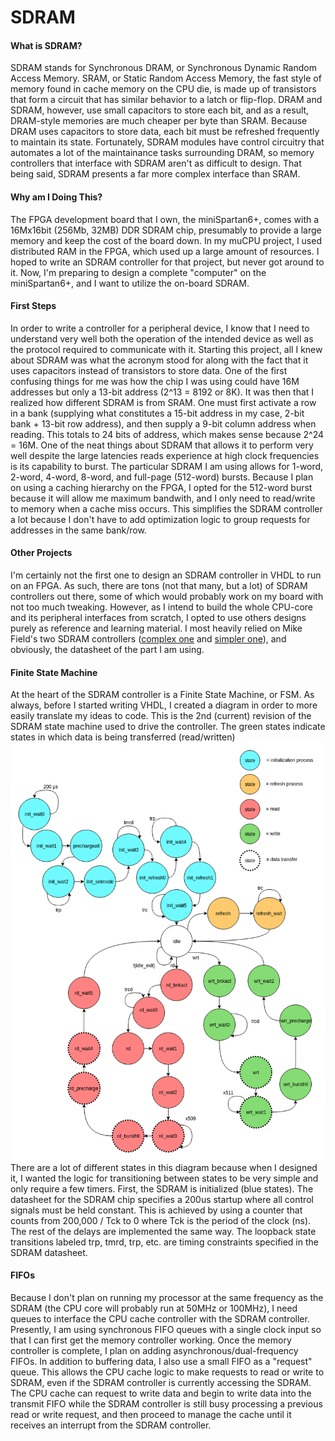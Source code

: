 # SDRAM

#### What is SDRAM?

SDRAM stands for Synchronous DRAM, or Synchronous Dynamic Random Access Memory. SRAM, or Static Random Access Memory, the fast style of memory found in cache memory on the CPU die, is made up of transistors that form a circuit that has similar behavior to a latch or flip-flop. DRAM and SDRAM, however, use small capacitors to store each bit, and as a result, DRAM-style memories are much cheaper per byte than SRAM.
Because DRAM uses capacitors to store data, each bit must be refreshed frequently to maintain its state. Fortunately, SDRAM modules have control circuitry that automates a lot of the maintainance tasks surrounding DRAM, so memory controllers that interface with SDRAM aren't as difficult to design.
That being said, SDRAM presents a far more complex interface than SRAM.

#### Why am I Doing This?

The FPGA development board that I own, the miniSpartan6+, comes with a 16Mx16bit (256Mb, 32MB) DDR SDRAM chip, presumably to provide a large memory and keep the cost of the board down.
In my muCPU project, I used distributed RAM in the FPGA, which used up a large amount of resources. I hoped to write an SDRAM controller for that project, but never got around to it.
Now, I'm preparing to design a complete "computer" on the miniSpartan6+, and I want to utilize the on-board SDRAM.

#### First Steps

In order to write a controller for a peripheral device, I know that I need to understand very well both the operation of the intended device as well as the protocol required to communicate with it. Starting this project, all I knew about SDRAM was what the acronym stood for along with the fact that it uses capacitors instead of transistors to store data.
One of the first confusing things for me was how the chip I was using could have 16M addresses but only a 13-bit address (2^13 = 8192 or 8K). It was then that I realized how different SDRAM is from SRAM. One must first activate a row in a bank (supplying what constitutes a 15-bit address in my case, 2-bit bank + 13-bit row address), and then supply a 9-bit column address when reading. This totals to 24 bits of address, which makes sense because 2^24 = 16M.
One of the neat things about SDRAM that allows it to perform very well despite the large latencies reads experience at high clock frequencies is its capability to burst. The particular SDRAM I am using allows for 1-word, 2-word, 4-word, 8-word, and full-page (512-word) bursts. Because I plan on using a caching hierarchy on the FPGA, I opted for the 512-word burst because it will allow me maximum bandwith, and I only need to read/write to memory when a cache miss occurs. This simplifies the SDRAM controller a lot because I don't have to add optimization logic to group requests for addresses in the same bank/row.

#### Other Projects

I'm certainly not the first one to design an SDRAM controller in VHDL to run on an FPGA. As such, there are tons (not that many, but a lot) of SDRAM controllers out there, some of which would probably work on my board with not too much tweaking. However, as I intend to build the whole CPU-core and its peripheral interfaces from scratch, I opted to use others designs purely as reference and learning material. I most heavily relied on Mike Field's two SDRAM controllers ([complex one](http://hamsterworks.co.nz/mediawiki/index.php/SDRAM_Memory_Controller) and [simpler one](http://hamsterworks.co.nz/mediawiki/index.php/Simple_SDRAM_Controller)), and obviously, the datasheet of the part I am using.

#### Finite State Machine

At the heart of the SDRAM controller is a Finite State Machine, or FSM. As always, before I started writing VHDL, I created a diagram in order to more easily translate my ideas to code. This is the 2nd (current) revision of the SDRAM state machine used to drive the controller. The green states indicate states in which data is being transferred (read/written) ![SDRAM FSM](sdramfsm2.png)
There are a lot of different states in this diagram because when I designed it, I wanted the logic for transitioning between states to be very simple and only require a few timers.
First, the SDRAM is initialized (blue states). The datasheet for the SDRAM chip specifies a 200us startup where all control signals must be held constant. This is achieved by using a counter that counts from 200,000 / Tck to 0 where Tck is the period of the clock (ns). The rest of the delays are implemented the same way.
The loopback state transitions labeled trp, tmrd, trp, etc. are timing constraints specified in the SDRAM datasheet.

#### FIFOs

Because I don't plan on running my processor at the same frequency as the SDRAM (the CPU core will probably run at 50MHz or 100MHz), I need queues to interface the CPU cache controller with the SDRAM controller. Presently, I am using synchronous FIFO queues with a single clock input so that I can first get the memory controller working. Once the memory controller is complete, I plan on adding asynchronous/dual-frequency FIFOs.
In addition to buffering data, I also use a small FIFO as a "request" queue. This allows the CPU cache logic to make requests to read or write to SDRAM, even if the SDRAM controller is currently accessing the SDRAM. The CPU cache can request to write data and begin to write data into the transmit FIFO while the SDRAM controller is still busy processing a previous read or write request, and then proceed to manage the cache until it receives an interrupt from the SDRAM controller.